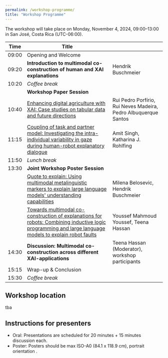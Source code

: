 ```yaml
---
permalink: /workshop-programme/
title: "Workshop Programme"
---
```


The workshop will take place on Monday, November 4, 2024, 09:00–13:00 in San José, Costa Rica (UTC-06:00).

| Time  | Title                                                                                                                                                  |                                                                 |
|-------|--------------------------------------------------------------------------------------------------------------------------------------------------------|-----------------------------------------------------------------|
| 09:00 | Opening and Welcome                                                                                                                                    |                                                                 |
| 09:20 | **Introduction to multimodal co-construction of human and XAI explanations**                                                                               | Hendrik Buschmeier                                              |
| 10:20 | _Coffee break_                                                                                                                                         |                                                                 |
|       | **Workshop Paper Session**                                                                                                                               |                                                                 |
| 10:40 | [Enhancing digital agriculture with XAI: Case studies on tabular data and future directions](https://doi.org/10.1145/3686215.3689201)                  | Rui Pedro Porfírio, Rui Neves Madeira, Pedro Albuquerque Santos |
| 11:15 | [Coupling of task and partner model: Investigating the intra-individual variability in gaze during human-robot explanatory dialogue](https://doi.org/10.1145/3686215.3689202) | Amit Singh, Katharina J. Rohlfing                               |
| 11:50 | _Lunch break_                                                                                                                                          |                                                                 |
| 13:30 | **Joint Workshop Poster Session**                                                                                                                      |                                                                 |
|       | [Quote to explain: Using multimodal metalinguistic markers to explain large language models' understanding capabilities](https://doi.org/10.1145/3686215.3689203) | Milena Belosevic, Hendrik Buschmeier                            |
|       | [Towards multimodal co-construction of explanations for robots: Combining inductive logic programming and large language models to explain robot faults](https://doi.org/10.1145/3686215.3689204) | Youssef Mahmoud Youssef, Teena Hassan                           |
| 14:30 | **Discussion: Multimodal co-construction across different XAI-applications**                                                                               | Teena Hassan (Moderator), workshop participants                 |
| 15:15 | Wrap-up & Conclusion                                                                                                                                   |                                                                 |
| 15:30 | _Coffee break_                                                                                                                                         |                                                                 |


## Workshop location

tba

## Instructions for presenters

* Oral: Presentations are scheduled for 20 minutes + 15 minutes discussion each.
* Poster: Posters should be max ISO-A0 (84.1 x 118.9 cm), portrait orientation .
